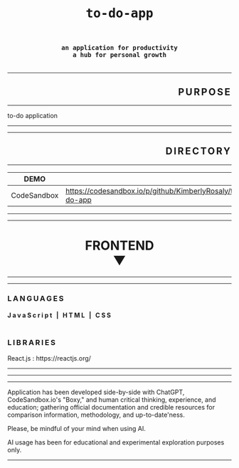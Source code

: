 <!-- ----------------------------------------------------------------------HEADING -->
<pre><h1 align="center">to-do-app</h1></pre>
<pre><h4 align="center">an application for productivity<br />a hub for personal growth</h4></pre>
<hr />  
<!-- ----------------------------------------------------------------------PURPOSE -->
<h2 style="letter-spacing: 3px;" align="right" >
PURPOSE</h2>
<hr />
to-do application
<hr />
<!-- ------------------------------------------------------------------------------- -->

<!-- ----------------------------------------------------------------------DIRECTORY -->
<hr />
<h2 style="letter-spacing: 3px;" align="right" >
DIRECTORY</h2>
<hr />
<!-- --------------------------------------------------------------------------------- -->

<!-- --------------------------------------------------------------------------------- -->
<!-- --------------------------------------------------------------------------------- -->
<div>

| DEMO | |
| --- | --- | 
| CodeSandbox | https://codesandbox.io/p/github/KimberlyRosaly/to-do-app |

</div>
<!-- --------------------------------------------------------------------------------- -->
<hr />
<!-- --------------------------------------------------------------------------------- -->

<!-- ----------------------------------------------------------------------DIRECTORY -->
<hr />
<h1 align="center">
FRONTEND<br />▼</h1>
<hr /><hr />
<h3 style="letter-spacing: 3px;">
LANGUAGES</h3>
<h4 style="letter-spacing: 3px;">
JavaScript | HTML | CSS
</h4>
<h3 style="letter-spacing: 3px;"><br />
LIBRARIES</h3>
React.js : https://reactjs.org/
<hr /><hr />



<div>
<hr />

Application has been developed side-by-side with ChatGPT, CodeSandbox.io's "Boxy," and human critical thinking, experience, and education; gathering official documentation and credible resources for comparison information, methodology, and up-to-date'ness.

Please, be mindful of your mind when using AI.

AI usage has been for educational and experimental exploration purposes only.

<hr />
</div>





<!-- Beautiful text => https://www.fancytextconverter.com/ -->